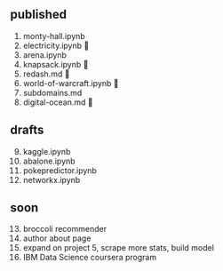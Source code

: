 published
---------
1. monty-hall.ipynb
2. electricity.ipynb 🚧
3. arena.ipynb
4. knapsack.ipynb 🚧
5. redash.md 🚧
6. world-of-warcraft.ipynb 🚧
7. subdomains.md 
8. digital-ocean.md 🚧 

drafts
------
9. kaggle.ipynb
10. abalone.ipynb
11. pokepredictor.ipynb
12. networkx.ipynb

soon
----
13. broccoli recommender
14. author about page
15. expand on project 5, scrape more stats, build model
16. IBM Data Science coursera program